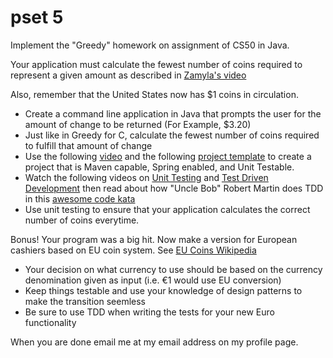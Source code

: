 pset 5 
======

Implement the "Greedy" homework on assignment of CS50 in Java.

Your application must calculate the fewest number of coins required to represent a given amount as described in [Zamyla's video](http://tv.launchcode.us/#/videos/cs50_greedy?lesson=CS50)

Also, remember that the United States now has $1 coins in circulation.

* Create a command line application in Java that prompts the user for the amount of change to be returned (For Example, $3.20)
* Just like in Greedy for C, calculate the fewest number of coins required to fulfill that amount of change
* Use the following [video](http://tv.launchcode.us/#/videos/java_maven_project_structure?lesson=Java) and the following [project template](https://github.com/MoMenne/launchcode-greedy-template) to create a project that is Maven capable, Spring enabled, and Unit Testable.
* Watch the following videos on [Unit Testing](http://tv.launchcode.us/#/videos/java_unit_testing?lesson=Java) and [Test Driven Development](http://tv.launchcode.us/#/videos/java_test_driven_development?lesson=Java) then read about how "Uncle Bob" Robert Martin does TDD in this [awesome code kata](http://butunclebob.com/ArticleS.UncleBob.TheBowlingGameKata)
* Use unit testing to ensure that your application calculates the correct number of coins everytime.  

Bonus!  Your program was a big hit.  Now make a version for European cashiers based on EU coin system.  See [EU Coins Wikipedia](http://en.wikipedia.org/wiki/Euro_coins)
* Your decision on what currency to use should be based on the currency denomination given as input (i.e. €1 would use EU conversion)
* Keep things testable and use your knowledge of design patterns to make the transition seemless
* Be sure to use TDD when writing the tests for your new Euro functionality

When you are done email me at my email address on my profile page.
